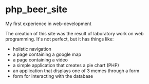 # php_beer_site
My first experience in web-development

The creation of this site was the result of laboratory work on web programming. It's not perfect, but it has things like:
  - holistic navigation
  - a page containing a google map
  - a page containing a video
  - a simple application that creates a pie chart (PHP)
  - an application that displays one of 3 memes through a form
  - form for interacting with the database
